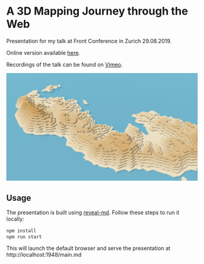 # A 3D Mapping Journey through the Web

Presentation for my talk at Front Conference in Zurich 29.08.2019.

Online version available [here](https://arnofiva.github.io/2019-08-front-conference-talk/).

Recordings of the talk can be found on [Vimeo](https://vimeo.com/356660578).

![Sailing the Cyclades](images/featured-slide.png)

## Usage

The presentation is built using [reveal-md](https://github.com/webpro/reveal-md). Follow these steps to run it locally:

```
npm install
npm run start
```

This will launch the default browser and serve the presentation at http://localhost:1948/main.md